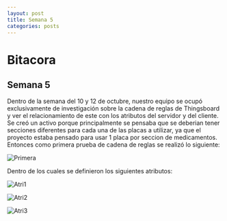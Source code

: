```yaml
---
layout: post
title: Semana 5
categories: posts
---
```


# Bitacora

## Semana 5

Dentro de la semana del 10 y 12 de octubre, nuestro equipo se ocupó exclusivamente de investigación sobre la cadena de reglas de Thingsboard y ver el relacionamiento de este con los atributos del servidor y del cliente.
Se creó un activo porque principalmente se pensaba que se deberian tener secciones diferentes para cada una de las placas a utilizar, ya que el proyecto estaba pensado para usar 1 placa por seccion de medicamentos.
Entonces como primera prueba de cadena de reglas se realizó lo siguiente:

![Primera](/PrimeraCadena.png)  

Dentro de los cuales se definieron los siguientes atributos:  

![Atri1](/Atributos1.png)  

![Atri2](/Atributos2.png)  

![Atri3](/Atributos3.png) 


